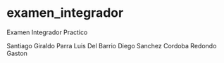 
# examen_integrador
Examen Integrador Practico


Santiago Giraldo Parra
Luis Del Barrio
Diego Sanchez
Cordoba Redondo Gaston

